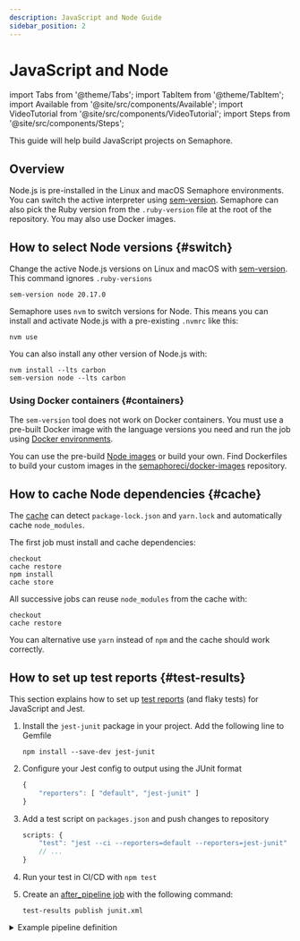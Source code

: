 ```yaml
---
description: JavaScript and Node Guide
sidebar_position: 2
---
```


# JavaScript and Node

import Tabs from '@theme/Tabs';
import TabItem from '@theme/TabItem';
import Available from '@site/src/components/Available';
import VideoTutorial from '@site/src/components/VideoTutorial';
import Steps from '@site/src/components/Steps';

This guide will help build JavaScript projects on Semaphore.

## Overview

Node.js is pre-installed in the Linux and macOS Semaphore environments. You can switch the active interpreter using [sem-version](../../reference/toolbox#sem-version). Semaphore can also pick the Ruby version from the `.ruby-version` file at the root of the repository. You may also use Docker images.


## How to select Node versions {#switch}

Change the active Node.js versions on Linux and macOS with [sem-version](../../reference/toolbox#sem-version). This command ignores `.ruby-versions`

```shell
sem-version node 20.17.0
```

Semaphore uses `nvm` to switch versions for Node. This means you can install and activate Node.js with a pre-existing `.nvmrc` like this:

```shell
nvm use
```

You can also install any other version of Node.js with:

```shell
nvm install --lts carbon
sem-version node --lts carbon
```

### Using Docker containers {#containers}

The `sem-version` tool does not work on Docker containers. You must use a pre-built Docker image with the language versions you need and run the job using [Docker environments](../../using-semaphore/pipelines#docker-environments).

You can use the pre-build [Node images](../../using-semaphore/optimization/container-registry#node) or build your own. Find Dockerfiles to build your custom images in the [semaphoreci/docker-images](https://github.com/semaphoreci/docker-images) repository.


## How to cache Node dependencies {#cache}

The [cache](../../reference/toolbox#cache) can detect `package-lock.json` and `yarn.lock` and automatically cache `node_modules`.

The first job must install and cache dependencies:

```shell
checkout
cache restore
npm install
cache store
```


All successive jobs can reuse `node_modules` from the cache with:

```shell
checkout
cache restore
```

You can alternative use `yarn` instead of `npm` and the cache should work correctly.


## How to set up test reports {#test-results}

This section explains how to set up [test reports](../../using-semaphore/tests/test-reports) (and flaky tests) for JavaScript and Jest.

<Steps>

1. Install the `jest-junit` package in your project. Add the following line to Gemfile

    ```shell
    npm install --save-dev jest-junit
    ```

2. Configure your Jest config to output using the JUnit format

    ```js title="jest.config.js"
    {
        "reporters": [ "default", "jest-junit" ]
    }
    ```

3. Add a test script on `packages.json` and push changes to repository

    ```js
    scripts: {
        "test": "jest --ci --reporters=default --reporters=jest-junit"
        // ...
    }
    ```

4. Run your test in CI/CD with `npm test`
5. Create an [after_pipeline job](../../using-semaphore/pipelines#after-pipeline-job) with the following command:

    ```shell
    test-results publish junit.xml
    ```
</Steps>

<details>
<summary>Example pipeline definition</summary>
<div>

```yaml title="Using test reports on Node"
- name: Tests
  task:
    prologue:
      commands:
        - checkout
        - cache restore
        - npm install
        - cache store

    job:
      name: "Tests"
      commands:
        - checkout
        - cache restore
        - npm test

    epilogue:
      always:
        commands:
          - test-results publish junit.xml
```

</div>
</details>
